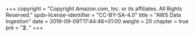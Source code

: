 +++
copyright = "Copyright Amazon.com, Inc. or its affiliates. All Rights Reserved."
spdx-license-identifier = "CC-BY-SA-4.0"
title = "AWS Data Ingestion"
date = 2019-09-09T17:44:46+01:00
weight = 20
chapter = true
pre = "<b>2. </b>"
+++
